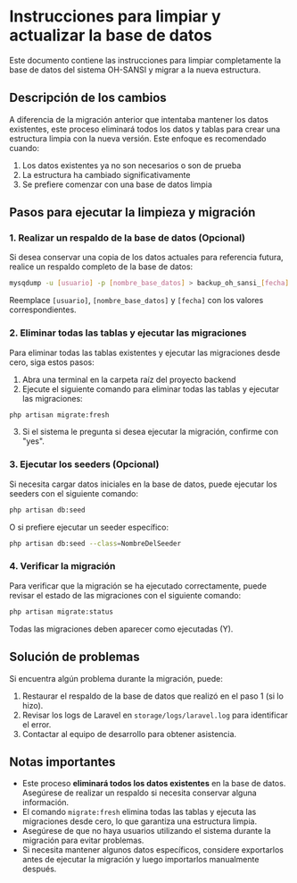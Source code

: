 # Instrucciones para limpiar y actualizar la base de datos

Este documento contiene las instrucciones para limpiar completamente la base de datos del sistema OH-SANSI y migrar a la nueva estructura.

## Descripción de los cambios

A diferencia de la migración anterior que intentaba mantener los datos existentes, este proceso eliminará todos los datos y tablas para crear una estructura limpia con la nueva versión. Este enfoque es recomendado cuando:

1. Los datos existentes ya no son necesarios o son de prueba
2. La estructura ha cambiado significativamente
3. Se prefiere comenzar con una base de datos limpia

## Pasos para ejecutar la limpieza y migración

### 1. Realizar un respaldo de la base de datos (Opcional)

Si desea conservar una copia de los datos actuales para referencia futura, realice un respaldo completo de la base de datos:

```bash
mysqdump -u [usuario] -p [nombre_base_datos] > backup_oh_sansi_[fecha].sql
```

Reemplace `[usuario]`, `[nombre_base_datos]` y `[fecha]` con los valores correspondientes.

### 2. Eliminar todas las tablas y ejecutar las migraciones

Para eliminar todas las tablas existentes y ejecutar las migraciones desde cero, siga estos pasos:

1. Abra una terminal en la carpeta raíz del proyecto backend
2. Ejecute el siguiente comando para eliminar todas las tablas y ejecutar las migraciones:

```bash
php artisan migrate:fresh
```

3. Si el sistema le pregunta si desea ejecutar la migración, confirme con "yes".

### 3. Ejecutar los seeders (Opcional)

Si necesita cargar datos iniciales en la base de datos, puede ejecutar los seeders con el siguiente comando:

```bash
php artisan db:seed
```

O si prefiere ejecutar un seeder específico:

```bash
php artisan db:seed --class=NombreDelSeeder
```

### 4. Verificar la migración

Para verificar que la migración se ha ejecutado correctamente, puede revisar el estado de las migraciones con el siguiente comando:

```bash
php artisan migrate:status
```

Todas las migraciones deben aparecer como ejecutadas (Y).

## Solución de problemas

Si encuentra algún problema durante la migración, puede:

1. Restaurar el respaldo de la base de datos que realizó en el paso 1 (si lo hizo).
2. Revisar los logs de Laravel en `storage/logs/laravel.log` para identificar el error.
3. Contactar al equipo de desarrollo para obtener asistencia.

## Notas importantes

-   Este proceso **eliminará todos los datos existentes** en la base de datos. Asegúrese de realizar un respaldo si necesita conservar alguna información.
-   El comando `migrate:fresh` elimina todas las tablas y ejecuta las migraciones desde cero, lo que garantiza una estructura limpia.
-   Asegúrese de que no haya usuarios utilizando el sistema durante la migración para evitar problemas.
-   Si necesita mantener algunos datos específicos, considere exportarlos antes de ejecutar la migración y luego importarlos manualmente después.

